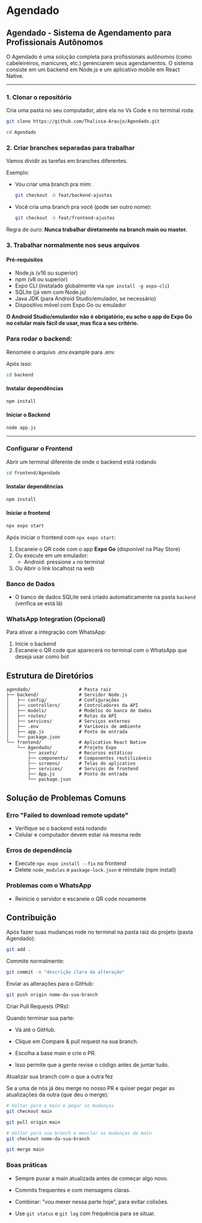 # Agendado

## Agendado - Sistema de Agendamento para Profissionais Autônomos
O Agendado é uma solução completa para profissionais autônomos (como cabeleireiros, manicures, etc.) gerenciarem seus agendamentos. O sistema consiste em um backend em Node.js e um aplicativo mobile em React Native.

-------------------------------------------------------------------
### 1. Clonar o repositório

Cria uma pasta no seu computador, abre ela no Vs Code e no terminal roda:

``````````````````bash
git clone https://github.com/Thalissa-Araujo/Agendado.git
`````````````````````````````````

````````````````````bash
cd Agendado
````````````````````````````````````````````

### 2. Criar branches separadas para trabalhar

Vamos dividir as tarefas em branches diferentes.

Exemplo:

- Vou criar uma branch pra mim:
    ````````````````````````bash
    git checkout -b feat/backend-ajustes
    ``````````````````````````````````````````

- Você cria uma branch pra você (pode ser outro nome):
  ````````````````````bash
  git checkout -b feat/frontend-ajustes
  ``````````````````````````````````````````

Regra de ouro: **Nunca trabalhar diretamente na branch main ou master.**

### 3. Trabalhar normalmente nos seus arquivos

#### Pré-requisitos
- Node.js (v16 ou superior)
- npm (v8 ou superior)
- Expo CLI (instalado globalmente via `npm install -g expo-cli`)
- SQLite (já vem com Node.js)
- Java JDK (para Android Studio/emulador, se necessário)
- Dispositivo móvel com Expo Go ou emulador

**O Android Studio/emulardor não é obrigatório, eu acho o app do Expo Go no celular mais fácil de usar, mas fica a seu critério.**

### Para rodar o backend:

Renomeie o arquivo .env.example para .env

Após isso:

`````````````````````````````bash
cd backend
```````````````````````````````````````

#### Instalar dependências

`````````````````````````````bash
npm install
```````````````````````````````````````

#### Iniciar o Backend

`````````````````````````````bash
node app.js
```````````````````````````````````````

---------------------------------------

### Configurar o Frontend

Abrir um terminal diferente de onde o backend está rodando

```bash
cd frontend/Agendado
`````````````````````````````````

#### Instalar dependências

```bash
npm install
`````````````````````````````````

#### Iniciar o frontend

```````````````bash
npx expo start
``````````````````````````````

Após iniciar o frontend com `npx expo start`:
1. Escaneie o QR code com o app **Expo Go** (disponível na Play Store)
2. Ou execute em um emulador:
   - Android: pressione `a` no terminal
3. Ou Abrir o link localhost na web

### Banco de Dados
- O banco de dados SQLite será criado automaticamente na pasta `backend` (verifica se está lá)

### WhatsApp Integration (Opcional)
Para ativar a integração com WhatsApp:
1. Inicie o backend
2. Escaneie o QR code que aparecerá no terminal com o WhatsApp que deseja usar como bot

## Estrutura de Diretórios
```
agendado/                  # Pasta raiz
├── backend/               # Servidor Node.js
│   ├── config/            # Configurações
│   ├── controllers/       # Controladores da API
│   ├── models/            # Modelos do banco de dados
│   ├── routes/            # Rotas da API
│   ├── services/          # Serviços externos
│   ├── .env               # Variáveis de ambiente
│   ├── app.js             # Ponto de entrada
│   └── package.json
└── frontend/              # Aplicativo React Native
    └── Agendado/          # Projeto Expo
        ├── assets/        # Recursos estáticos
        ├── components/    # Componentes reutilizáveis
        ├── screens/       # Telas do aplicativo
        ├── services/      # Serviços de frontend
        ├── App.js         # Ponto de entrada
        └── package.json
```

## Solução de Problemas Comuns
### Erro "Failed to download remote update"
- Verifique se o backend está rodando
- Celular e computador devem estar na mesma rede
### Erros de dependência
- Execute `npx expo install --fix` no frontend
- Delete `node_modules` e `package-lock.json` e reinstale (npm install)
### Problemas com o WhatsApp
- Reinicie o servidor e escaneie o QR code novamente

## Contribuição

Após fazer suas mudanças rode no terminal na pasta raiz do projeto (pasta Agendado):

````````````bash
git add .
````````````````````````

Commite normalmente:

```````````bash
git commit -m "descrição clara da alteração"
```````````````````````````

Enviar as alterações para o GitHub:

````````````````bash
git push origin nome-da-sua-branch
``````````````````````````

Criar Pull Requests (PRs):

Quando terminar sua parte:

- Vá até o GitHub.

- Clique em Compare & pull request na sua branch.

- Escolha a base main e crie o PR.

- Isso permite que a gente revise o código antes de juntar tudo.

Atualizar sua branch com o que a outra fez

Se a uma de nós já deu merge no nosso PR e quiser pegar pegar as atualizações da outra (que deu o merge):

````````````bash
# Voltar para a main e pegar as mudanças
git checkout main
```````````````````````````````

````````````````bash
git pull origin main
````````````````````````

`````````````bash
# Voltar para sua branch e mesclar as mudanças da main
git checkout nome-da-sua-branch
```````````````````````````

``````````bash
git merge main
```````````````````````

### Boas práticas

- Sempre puxar a main atualizada antes de começar algo novo.

- Commits frequentes e com mensagens claras.

- Combinar: "vou mexer nessa parte hoje", para evitar colisões.

- Use `git status` e `git log` com frequência para se situar.